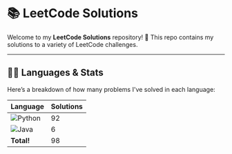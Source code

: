 # 📚 LeetCode Solutions

Welcome to my **LeetCode Solutions** repository! 🚀 This repo contains my solutions to a variety of LeetCode challenges.

---

## 🧑‍💻 Languages & Stats

Here’s a breakdown of how many problems I've solved in each language:

| Language      | Solutions |
| ------------- | ----------|
| ![Python](https://img.shields.io/badge/-Python-3776AB?style=flat&logo=python&logoColor=white) | 92 |
| ![Java](https://img.shields.io/badge/-Java-007396?style=flat&logo=java&logoColor=white) | 6 |
| **Total!** | 98 |





